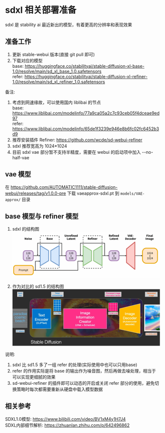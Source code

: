 # sdxl 相关部署准备
sdxl 是 stability ai 最近新出的模型，有着更高的分辨率和表现效果  

## 准备工作
1. 更新 stable-webui 版本(直接 git pull 即可)  
1. 下载对应的模型  
base: https://huggingface.co/stabilityai/stable-diffusion-xl-base-1.0/resolve/main/sd_xl_base_1.0.safetensors  
refer: https://huggingface.co/stabilityai/stable-diffusion-xl-refiner-1.0/resolve/main/sd_xl_refiner_1.0.safetensors  

备注:  
1. 考虑到网速缘故，可以使用国内 liblibai 的节点  
base: https://www.liblibai.com/modelinfo/77a9ca05a2c7c93ceb05f4dceae9ed97  
refer: https://www.liblibai.com/modelinfo/65de1f3239e946e8b6fc02fc6452b3d9  
1. 推荐安装插件 Refiner: https://github.com/wcde/sd-webui-refiner  
1. sdxl 推荐宽高为 1024*1024  
1. 目前 sdxl vae 部分暂不支持半精度，需要在 webui 的启动项中加入 --no-half-vae

## vae 模型
在 https://github.com/AUTOMATIC1111/stable-diffusion-webui/releases/tag/v1.0.0-pre 下载 vaeapprox-sdxl.pt 到 `models/VAE-approx/` 目录

## base 模型与 refiner 模型
1. sdxl 的结构图  
![struc.png](/imgs/sdxl-struc.png)  

1. 作为对比的 sd1.5 的结构图  
![imgs/sd-struct.webp](/imgs/sd-struct.webp)  

说明:  
1. sdxl 比 sd1.5 多了一组 refer 的处理(实际使用中也可以只用base)  
1. refer 的作用实际是将 base 的输出作为噪音图，然后再做去噪处理，相当于可以实现更细腻的效果  
1. sd-webui-refiner 的插件即可以动态的开启或关闭 refer 部分的使用，避免切换策略时每次都需要重新从硬盘中载入模型数据  

## 相关参考
SDXL1.0模型: https://www.bilibili.com/video/BV1xM4y1H7J4  
SDXL内部细节解析: https://zhuanlan.zhihu.com/p/642496862  
